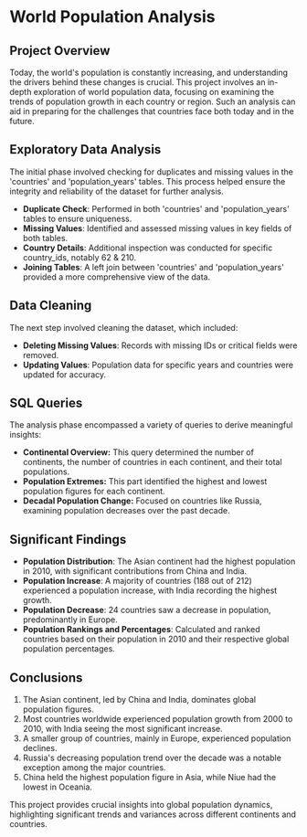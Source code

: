 # World Population Analysis

## Project Overview
Today, the world's population is constantly increasing, and understanding the drivers behind these changes is crucial. This project involves an in-depth exploration of world population data, focusing on examining the trends of population growth in each country or region. Such an analysis can aid in preparing for the challenges that countries face both today and in the future.

## Exploratory Data Analysis
The initial phase involved checking for duplicates and missing values in the 'countries' and 'population_years' tables. This process helped ensure the integrity and reliability of the dataset for further analysis.

- **Duplicate Check**: Performed in both 'countries' and 'population_years' tables to ensure uniqueness.
- **Missing Values**: Identified and assessed missing values in key fields of both tables.
- **Country Details**: Additional inspection was conducted for specific country_ids, notably 62 & 210.
- **Joining Tables**: A left join between 'countries' and 'population_years' provided a more comprehensive view of the data.

## Data Cleaning
The next step involved cleaning the dataset, which included:

- **Deleting Missing Values**: Records with missing IDs or critical fields were removed.
- **Updating Values**: Population data for specific years and countries were updated for accuracy.

## SQL Queries

The analysis phase encompassed a variety of queries to derive meaningful insights:

- **Continental Overview:** This query determined the number of continents, the number of countries in each continent, and their total populations.
- **Population Extremes:** This part identified the highest and lowest population figures for each continent.
- **Decadal Population Change:** Focused on countries like Russia, examining population decreases over the past decade.

## Significant Findings
- **Population Distribution**: The Asian continent had the highest population in 2010, with significant contributions from China and India.
- **Population Increase**: A majority of countries (188 out of 212) experienced a population increase, with India recording the highest growth.
- **Population Decrease**: 24 countries saw a decrease in population, predominantly in Europe.
- **Population Rankings and Percentages**: Calculated and ranked countries based on their population in 2010 and their respective global population percentages.

## Conclusions
1. The Asian continent, led by China and India, dominates global population figures.
2. Most countries worldwide experienced population growth from 2000 to 2010, with India seeing the most significant increase.
3. A smaller group of countries, mainly in Europe, experienced population declines.
4. Russia's decreasing population trend over the decade was a notable exception among the major countries.
5. China held the highest population figure in Asia, while Niue had the lowest in Oceania.

This project provides crucial insights into global population dynamics, highlighting significant trends and variances across different continents and countries.
